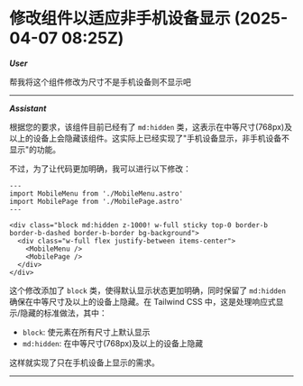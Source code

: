 <!-- Generated by SpecStory -->

# 修改组件以适应非手机设备显示 (2025-04-07 08:25Z)

_**User**_

帮我将这个组件修改为尺寸不是手机设备则不显示吧

---

_**Assistant**_

根据您的要求，该组件目前已经有了 `md:hidden` 类，这表示在中等尺寸(768px)及以上的设备上会隐藏该组件。这实际上已经实现了"手机设备显示，非手机设备不显示"的功能。

不过，为了让代码更加明确，我可以进行以下修改：

````astro
---
import MobileMenu from './MobileMenu.astro'
import MobilePage from './MobilePage.astro'
---

<div class="block md:hidden z-1000! w-full sticky top-0 border-b border-b-dashed border-b-border bg-background">
  <div class="w-full flex justify-between items-center">
    <MobileMenu />
    <MobilePage />
  </div>
</div>
````

这个修改添加了 `block` 类，使得默认显示状态更加明确，同时保留了 `md:hidden` 确保在中等尺寸及以上的设备上隐藏。在 Tailwind CSS 中，这是处理响应式显示/隐藏的标准做法，其中：
- `block`: 使元素在所有尺寸上默认显示
- `md:hidden`: 在中等尺寸(768px)及以上的设备上隐藏

这样就实现了只在手机设备上显示的需求。

---

